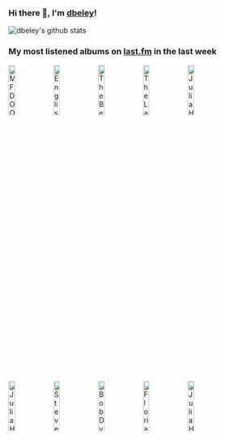 ### Hi there 👋, I'm [dbeley](https://dbeley.ovh/en)!

![dbeley's github stats](https://github-readme-stats.vercel.app/api?username=dbeley)

### My most listened albums on [last.fm](https://www.last.fm/user/d_beley) in the last week

[<img src='https://lastfm.freetls.fastly.net/i/u/300x300/5520cd4c7fff46bbe8baaa1fd31a9867.jpg' width='16%' height='16%' alt='MF DOOM - Operation: Doomsday'>](https://www.last.fm/music/mf%2bdoom/operation%253a%2bdoomsday)&nbsp;
[<img src='https://lastfm.freetls.fastly.net/i/u/300x300/9869939c291c6bb023fd68ce600e490b.jpg' width='16%' height='16%' alt='English Teacher - This Could Be Texas'>](https://www.last.fm/music/english%2bteacher/this%2bcould%2bbe%2btexas)&nbsp;
[<img src='https://lastfm.freetls.fastly.net/i/u/300x300/5efd3a722587f3bf448160c7cfb4c625.jpg' width='16%' height='16%' alt='The Beths - Expert in a Dying Field'>](https://www.last.fm/music/the%2bbeths/expert%2bin%2ba%2bdying%2bfield)&nbsp;
[<img src='https://lastfm.freetls.fastly.net/i/u/300x300/48a26e613124f0a242545ebe620b4951.png' width='16%' height='16%' alt='The Last Dinner Party - Prelude to Ecstasy'>](https://www.last.fm/music/the%2blast%2bdinner%2bparty/prelude%2bto%2becstasy)&nbsp;
[<img src='https://lastfm.freetls.fastly.net/i/u/300x300/f7217fa1319c242872b6148740b26bcc.png' width='16%' height='16%' alt='Julia Holter - Have You In My Wilderness'>](https://www.last.fm/music/julia%2bholter/have%2byou%2bin%2bmy%2bwilderness)&nbsp;
<br>
[<img src='https://lastfm.freetls.fastly.net/i/u/300x300/586533d37a5fab3e10f8c66c5df44939.jpg' width='16%' height='16%' alt='Julia Holter - Something in the Room She Moves'>](https://www.last.fm/music/julia%2bholter/something%2bin%2bthe%2broom%2bshe%2bmoves)&nbsp;
[<img src='https://lastfm.freetls.fastly.net/i/u/300x300/6311ec612a63b5d3edbe03d355698228.jpg' width='16%' height='16%' alt='Steve Hiett - Down on the road by the beach'>](https://www.last.fm/music/steve%2bhiett/down%2bon%2bthe%2broad%2bby%2bthe%2bbeach)&nbsp;
[<img src='https://lastfm.freetls.fastly.net/i/u/300x300/4dad18057aa89ba5105cd9a973e3ec2f.jpg' width='16%' height='16%' alt='Bob Dylan - Nashville Skyline'>](https://www.last.fm/music/bob%2bdylan/nashville%2bskyline)&nbsp;
[<img src='https://lastfm.freetls.fastly.net/i/u/300x300/880e7d2551f6e777983081cb5c582108.jpg' width='16%' height='16%' alt='Florian Pellissier Quintet - Cap de bonne espérance'>](https://www.last.fm/music/florian%2bpellissier%2bquintet/cap%2bde%2bbonne%2besp%25c3%25a9rance)&nbsp;
[<img src='https://lastfm.freetls.fastly.net/i/u/300x300/b6988e93906c42939d0892061944f6bd.png' width='16%' height='16%' alt='Julia Holter - Loud City Song'>](https://www.last.fm/music/julia%2bholter/loud%2bcity%2bsong)&nbsp;
<br>
